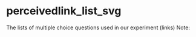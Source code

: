 # perceivedlink_list_svg
<body>
  The lists of multiple choice questions used in our experiment (links)
  Note: <img scr= "xxx?sanitize=true">
 </body>
